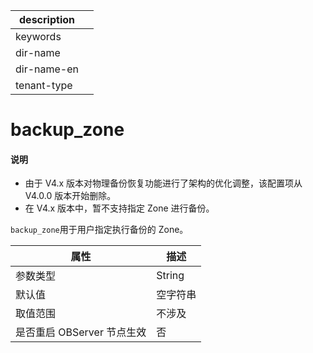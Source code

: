 |description||
|---|---|
|keywords||
|dir-name||
|dir-name-en||
|tenant-type||

# backup_zone

<main id="notice" type='explain'>
<h4>说明</h4>
<ul><li>由于 V4.x 版本对物理备份恢复功能进行了架构的优化调整，该配置项从 V4.0.0 版本开始删除。</li>
<li>在 V4.x 版本中，暂不支持指定 Zone 进行备份。</li></ul>
</main>

`backup_zone`用于用户指定执行备份的 Zone。

|      **属性**      | **描述** |
|------------------|--------|
| 参数类型             | String  |
| 默认值              | 空字符串   |
| 取值范围             | 不涉及    |
| 是否重启 OBServer 节点生效 | 否      |
